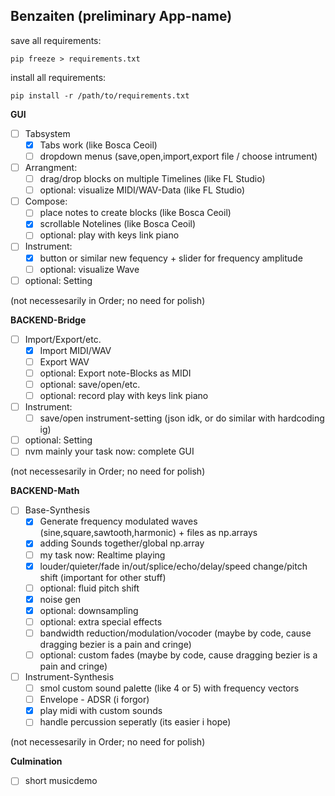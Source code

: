 ## Benzaiten (preliminary App-name) ##

save all requirements:

`pip freeze > requirements.txt`

install all requirements:

`pip install -r /path/to/requirements.txt`

**GUI**

- [ ] Tabsystem
  - [x] Tabs work (like Bosca Ceoil)
  - [ ] dropdown menus (save,open,import,export file / choose intrument)
- [ ] Arrangment:
  - [ ] drag/drop blocks on multiple Timelines (like FL Studio)
  - [ ] optional: visualize MIDI/WAV-Data (like FL Studio)
- [ ] Compose:
  - [ ] place notes to create blocks (like Bosca Ceoil)
  - [x] scrollable Notelines (like Bosca Ceoil)
  - [ ] optional: play with keys link piano
- [ ] Instrument:
  - [x] button or similar new fequency + slider for frequency amplitude
  - [ ] optional: visualize Wave
- [ ] optional: Setting

(not necessesarily in Order; no need for polish)


**BACKEND-Bridge**

- [ ] Import/Export/etc.
  - [x] Import MIDI/WAV
  - [ ] Export WAV
  - [ ] optional: Export note-Blocks as MIDI
  - [ ] optional: save/open/etc.
  - [ ] optional: record play with keys link piano
- [ ] Instrument:
  - [ ] save/open instrument-setting (json idk, or do similar with hardcoding ig)
- [ ] optional: Setting
- [ ] nvm mainly your task now: complete GUI

(not necessesarily in Order; no need for polish)


**BACKEND-Math**

- [ ] Base-Synthesis
  - [x] Generate frequency modulated waves (sine,square,sawtooth,harmonic) + files as np.arrays
  - [x] adding Sounds together/global np.array
  - [ ] my task now: Realtime playing
  - [x] louder/quieter/fade in/out/splice/echo/delay/speed change/pitch shift (important for other stuff)
  - [ ] optional: fluid pitch shift
  - [x] noise gen
  - [x] optional: downsampling
  - [ ] optional: extra special effects
  - [ ] bandwidth reduction/modulation/vocoder (maybe by code, cause dragging bezier is a pain and cringe)
  - [ ] optional: custom fades (maybe by code, cause dragging bezier is a pain and cringe)
- [ ] Instrument-Synthesis
  - [ ] smol custom sound palette (like 4 or 5) with frequency vectors
  - [ ] Envelope - ADSR (i forgor)
  - [x] play midi with custom sounds
  - [ ] handle percussion seperatly (its easier i hope)

(not necessesarily in Order; no need for polish)

**Culmination**

- [ ] short musicdemo
